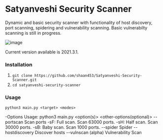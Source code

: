 # Satyanveshi Security Scanner
Dynamic and basic security scanner with functionality of host discovery, port scanning, spidering and vulnerability scanning. Basic vulnerabilty scanning is still in progress.

![image](https://user-images.githubusercontent.com/75296055/144710871-92286c9d-8e71-4f53-98b8-69f75976a04d.png)

Current version available is 2021.3.1.

### Installation 
1. `git clone https://github.com/shaan453/Satyanveshi-Security-Scanner.git`
2. `cd satyanveshi-security-scanner`

### Usage
`python3 main.py <target> <modes>`

-Options
Usage: python3 main.py <option(s)> <target> <other-options(optional)>
    --portscan          Scan ports
       -sF:             Full scan. Scan 63000 ports.
       -sH:             Half scan. Scan 30000 ports.
       -sB:             Baby scan. Scan 1000 ports.
    --spider            Spider
    --hostdiscovery     Discover hosts
    --vulnscan (alpha)  Vulnerability Scan
